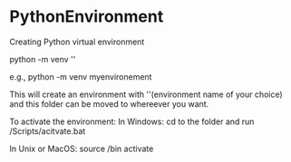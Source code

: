 # PythonEnvironment
Creating Python virtual environment

python -m venv '<environment name>'
  
e.g., python -m venv myenvironement
  
This will create an environment with '<environment name>'(environment name of your choice) and this folder can be moved to whereever you want.

To activate the environment:
In Windows:
cd to the folder and run
<environment name>/Scripts/acitvate.bat

In Unix or MacOS:
source <environment name>/bin activate
